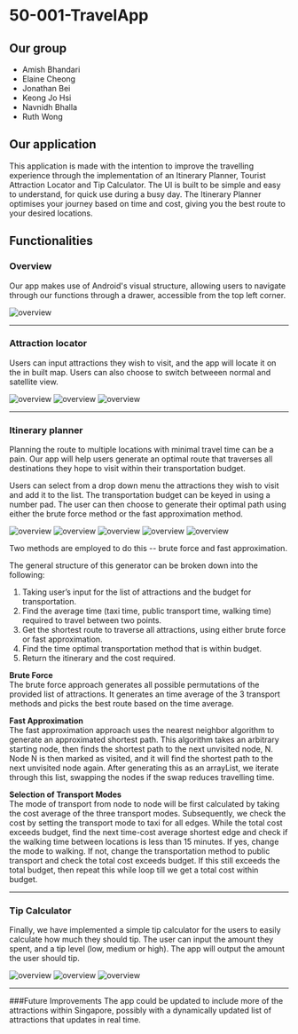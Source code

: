 # 50-001-TravelApp
## Our group
- Amish Bhandari
- Elaine Cheong
- Jonathan Bei
- Keong Jo Hsi
- Navnidh Bhalla
- Ruth Wong

## Our application
This application is made with the intention to improve the travelling experience through the implementation of an Itinerary Planner, Tourist Attraction Locator and Tip Calculator. The UI is built to be simple and easy to understand, for quick use during a busy day. The Itinerary Planner optimises your journey based on time and cost, giving you the best route to your desired locations. 
  
## Functionalities
### Overview
Our app makes use of Android's visual structure, allowing users to navigate through our functions through a drawer, accessible from the top left corner. 
  
![overview](https://github.com/amish995/50-001-TravelApp/blob/master/screenshots/App%20Drawer.png)
  
  ***
### Attraction locator 
Users can input attractions they wish to visit, and the app will locate it on the in built map. Users can also choose to switch betweeen normal and satellite view. 
  
![overview](https://github.com/amish995/50-001-TravelApp/blob/master/screenshots/Attraction%20Locator-1.png)
![overview](https://github.com/amish995/50-001-TravelApp/blob/master/screenshots/Attraction%20Locator-2.png)
![overview](https://github.com/amish995/50-001-TravelApp/blob/master/screenshots/Attraction%20Locator-3.png)
  
  ***
### Itinerary planner
Planning the route to multiple locations with minimal travel time can be a pain. Our app will help users generate an optimal route that traverses all destinations they hope to visit within their transportation budget.   

Users can select from a drop down menu the attractions they wish to visit and add it to the list. The transportation budget can be keyed in using a number pad. The user can then choose to generate their optimal path using either the brute force method or the fast approximation method. 

![overview](https://github.com/amish995/50-001-TravelApp/blob/master/screenshots/Itinerary%20Planner-1.png)
![overview](https://github.com/amish995/50-001-TravelApp/blob/master/screenshots/Itinerary%20Planner-2.png)
![overview](https://github.com/amish995/50-001-TravelApp/blob/master/screenshots/Itinerary%20Planner-3.png)
![overview](https://github.com/amish995/50-001-TravelApp/blob/master/screenshots/Itinerary%20Planner-4.png)
![overview](https://github.com/amish995/50-001-TravelApp/blob/master/screenshots/Itinerary%20Planner-5.png)


  
Two methods are employed to do this -- brute force and fast approximation.   

The general structure of this generator can be broken down into the following:   
1. Taking user’s input for the list of attractions and the budget for transportation.  
2. Find the average time (taxi time, public transport time, walking time) required to travel between two points.   
3. Get the shortest route to traverse all attractions, using either brute force or fast approximation.  
4. Find the time optimal transportation method that is within budget.   
5. Return the itinerary and the cost required.   

**Brute Force**   
The brute force approach generates all possible permutations of the provided list of attractions. It generates an time average of the 3 transport methods and picks the best route based on the time average.  

**Fast Approximation**    
The fast approximation approach uses the nearest neighbor algorithm to generate an approximated shortest path. This algorithm takes an arbitrary starting node, then finds the shortest path to the next unvisited node, N. Node N is then marked as visited, and it will find the shortest path to the next unvisited node again. 
After generating this as an arrayList, we iterate through this list, swapping the nodes if the swap reduces travelling time.   
  
**Selection of Transport Modes**    
The mode of transport from node to node will be first calculated by taking the cost average of the three transport modes. Subsequently, we check the cost by setting the transport mode to taxi for all edges. While the total cost exceeds budget, find the next time-cost average shortest edge and check if the walking time between locations is less than 15 minutes. If yes, change the mode to walking. If not, change the transportation method to public transport and check the total cost exceeds budget. If this still exceeds the total budget, then repeat this while loop till we get a total cost within budget.  
   
   ***
### Tip Calculator
Finally, we have implemented a simple tip calculator for the users to easily calculate how much they should tip. The user can input the amount they spent, and a tip level (low, medium or high). The app will output the amount the user should tip.  

![overview](https://github.com/amish995/50-001-TravelApp/blob/master/screenshots/Tip1.png) ![overview](https://github.com/amish995/50-001-TravelApp/blob/master/screenshots/Tip2.png)
![overview](https://github.com/amish995/50-001-TravelApp/blob/master/screenshots/Tip3.png)
  
  ***
###Future Improvements 
The app could be updated to include more of the attractions within Singapore, possibly with a dynamically updated list of attractions that updates in real time. 
